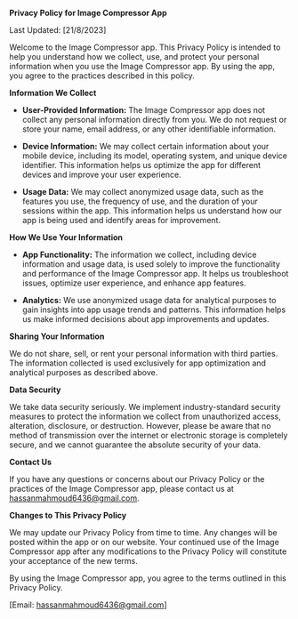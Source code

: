**Privacy Policy for Image Compressor App**

Last Updated: [21/8/2023]

Welcome to the Image Compressor app. This Privacy Policy is intended to help you understand how we collect, use, and protect your personal information when you use the Image Compressor app. By using the app, you agree to the practices described in this policy.

**Information We Collect**

- **User-Provided Information:** The Image Compressor app does not collect any personal information directly from you. We do not request or store your name, email address, or any other identifiable information.

- **Device Information:** We may collect certain information about your mobile device, including its model, operating system, and unique device identifier. This information helps us optimize the app for different devices and improve your user experience.

- **Usage Data:** We may collect anonymized usage data, such as the features you use, the frequency of use, and the duration of your sessions within the app. This information helps us understand how our app is being used and identify areas for improvement.

**How We Use Your Information**

- **App Functionality:** The information we collect, including device information and usage data, is used solely to improve the functionality and performance of the Image Compressor app. It helps us troubleshoot issues, optimize user experience, and enhance app features.

- **Analytics:** We use anonymized usage data for analytical purposes to gain insights into app usage trends and patterns. This information helps us make informed decisions about app improvements and updates.

**Sharing Your Information**

We do not share, sell, or rent your personal information with third parties. The information collected is used exclusively for app optimization and analytical purposes as described above.

**Data Security**

We take data security seriously. We implement industry-standard security measures to protect the information we collect from unauthorized access, alteration, disclosure, or destruction. However, please be aware that no method of transmission over the internet or electronic storage is completely secure, and we cannot guarantee the absolute security of your data.

**Contact Us**

If you have any questions or concerns about our Privacy Policy or the practices of the Image Compressor app, please contact us at hassanmahmoud6436@gmail.com.

**Changes to This Privacy Policy**

We may update our Privacy Policy from time to time. Any changes will be posted within the app or on our website. Your continued use of the Image Compressor app after any modifications to the Privacy Policy will constitute your acceptance of the new terms.

By using the Image Compressor app, you agree to the terms outlined in this Privacy Policy.

[Email: hassanmahmoud6436@gmail.com]
